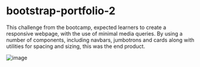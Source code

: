# bootstrap-portfolio-2

This challenge from the bootcamp, expected learners to create a responsive webpage, with the use of minimal media queries. By using a number of components, including navbars, jumbotrons and cards along with utilities for spacing and sizing, this was the end product. 

![image](https://user-images.githubusercontent.com/50696365/210262526-e3a0e1d2-294a-49d6-8ae1-3a91be720768.png)
